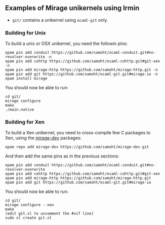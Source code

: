 ## Examples of Mirage unikernels using Irmin

- `git/` contains a unikernel using `ocaml-git` only.


### Building for Unix

To build a unix or OSX unikernel, you need the followin pins:

```
opam pin add conduit https://github.com/samoht/ocaml-conduit.git#no-resolver-overwrite -n
opam pin add cohttp https://github.com/samoht/ocaml-cohttp.git#git-xen -n
opam pin add mirage-http https://github.com/samoht/mirage-http.git -n
opam pin add git https://github.com/samoht/ocaml-git.git#mirage-io -n
opam install mirage
```

You should now be able to run:

```shell
cd git/
mirage configure
make
./main.native
```

### Building for Xen

To build a Xen unikernel, you need to
cross-compile few C packages to Xen, using the
[mirage-dev](https://github.com/mirage/mirage-dev) packages:

```
opam repo add mirage-dev https://github.com/samoht/mirage-dev.git
```

And then add the same pins as in the previous sections:

```
opam pin add conduit https://github.com/samoht/ocaml-conduit.git#no-resolver-overwrite
opam pin add cohttp https://github.com/samoht/ocaml-cohttp.git#git-xen
opam pin add mirage-http https://github.com/samoht/mirage-http.git
opam pin add git https://github.com/samoht/ocaml-git.git#mirage-io
```

You should now be able to run:

```shell
cd git/
mirage configure --xen
make
[edit git.xl to uncomment the #vif line]
sudo xl create git.xl
```
